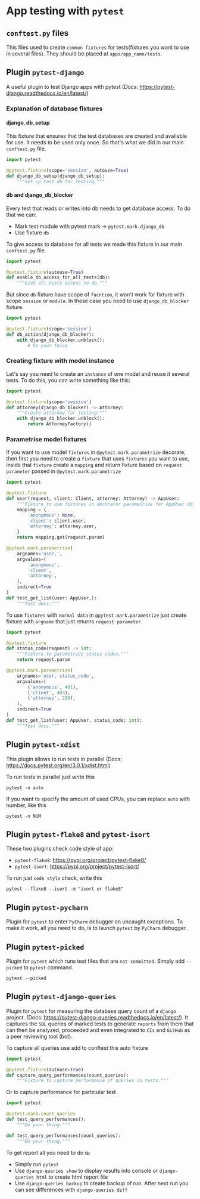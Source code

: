 # App testing with `pytest`

## `conftest.py` files

This files used to create `common fixtures` for tests(fixtures you want to use in several files). 
They should be placed at `apps/app_name/tests`. 

## Plugin `pytest-django`

A useful plugin to test Django apps with pytest 
(Docs: https://pytest-django.readthedocs.io/en/latest/)

### Explanation of database fixtures

#### django_db_setup

This fixture that ensures that the test databases are created and available for use. It needs to
be used only once. So that's what we did in our main `conftest.py` file.

```python
import pytest

@pytest.fixture(scope='session', autouse=True)
def django_db_setup(django_db_setup):
    """Set up test db for testing."""
```

#### db and django_db_blocker

Every test that reads or writes into db needs to get database access. To do that we can:
* Mark test module with pytest mark -> `pytest.mark.django_db`
* Use fixture `db`

To give access to database for all tests we made this fixture in our main `conftest.py` file.

```python
import pytest

@pytest.fixture(autouse=True)
def enable_db_access_for_all_tests(db):
    """Give all tests access to db."""
```

But since `db` fixture have scope of `fucntion`, it won't work for fixture with scope `session`
or `module`. In these case you need to use `django_db_blocker` fixture.

```python
import pytest

@pytest.fixture(scope='session')
def db_action(django_db_blocker):
    with django_db_blocker.unblock():
        # Do your thing
```

### Creating fixture with model instance
Let's say you need to create an `instance` of one model and reuse it several tests. To do this, you 
can write something like this:

```python
import pytest

@pytest.fixture(scope='session')
def attorney(django_db_blocker) -> Attorney:
    """Create attorney for testing."""
    with django_db_blocker.unblock():
        return AttorneyFactory()
``` 

### Parametrise model fixtures

If you want to use model `fixtures` in `@pytest.mark.parametrize` decorate, then first you need
to create a `fixture` that uses `fixtures` you want to use, inside that `fixture` create a `mapping`
and return fixture based on `request parameter` passed in `@pytest.mark.parametrize`

```python
import pytest

@pytest.fixture
def user(request, client: Client, attorney: Attorney) -> AppUser:
    """Fixture to use fixtures in decorator parametrize for AppUser object."""
    mapping = {
        'anonymous': None,
        'client': client.user,
        'attorney': attorney.user,
    }
    return mapping.get(request.param)

@pytest.mark.parametrize(
    argnames='user,',
    argvalues=(
        'anonymous',
        'client',
        'attorney',
    ),
    indirect=True
)
def test_get_list(user: AppUser,):
    """Test docs."""
```

To use `fixtures` with `normal data` in `@pytest.mark.parametrize` just create fixture with `argname` 
that just returns `request parameter`.

```python
import pytest

@pytest.fixture
def status_code(request) -> int:
    """Fixture to parametrize status codes."""
    return request.param

@pytest.mark.parametrize(
    argnames='user, status_code',
    argvalues=(
        ('anonymous', 401),
        ('client', 403),
        ('attorney', 200),
    ),
    indirect=True
)
def test_get_list(user: AppUser, status_code: int):
    """Test docs."""
```

## Plugin `pytest-xdist`

This plugin allows to run tests in parallel (Docs: https://docs.pytest.org/en/3.0.1/xdist.html)

To run tests in parallel just write this

```
pytest -n auto
```

If you want to specify the amount of used CPUs, you can replace `auto` with number, like this

```
pytest -n NUM
```

## Plugin `pytest-flake8` and `pytest-isort`

These two plugins check code style of app:
* `pytest-flake8`: https://pypi.org/project/pytest-flake8/ 
* `pytest-isort`: https://pypi.org/project/pytest-isort/ 

To run just `code style` check, write this

```
pytest --flake8 --isort -m "isort or flake8"
```

## Plugin `pytest-pycharm`

Plugin for `pytest` to enter `PyCharm` debugger on uncaught exceptions. To make it work, all
you need to do, is to launch `pytest` by `PyCharm` debugger.

## Plugin `pytest-picked`

Plugin for `pytest` which runs test files that are `not committed`. Simply add `--picked` to 
`pytest` command.

```
pytest --picked
```

## Plugin `pytest-django-queries`

Plugin for `pytest` for measuring the database query count of a `django` project. 
(Docs: https://pytest-django-queries.readthedocs.io/en/latest/).
It captures the `SQL` queries of marked tests to generate `reports` from them that can then 
be analyzed, proceeded and even integrated to `CIs` and `GitHub` as a peer reviewing tool (bot).

To capture all queries use add to conftest this auto fixture

```python
import pytest

@pytest.fixture(autouse=True)
def capture_query_performances(count_queries):
    """Fixture to capture performance of queries in tests."""
```

Or to capture performance for particular test

```python
import pytest

@pytest.mark.count_queries
def test_query_performances():
    """Do your thing."""

def test_query_performances(count_queries):
    """Do your thing."""
```

To get report all you need to do is:
* Simply run `pytest`
* Use `django-queries show` to display results into console or `django-queries html` to create
html report file
* Use `django-queries backup` to create backup of run. After next run you can see differences
with `django-queries diff`
